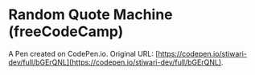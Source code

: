 # Random Quote Machine (freeCodeCamp)

A Pen created on CodePen.io. Original URL: [https://codepen.io/stiwari-dev/full/bGErQNL](https://codepen.io/stiwari-dev/full/bGErQNL).


